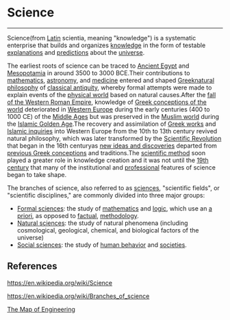 # Science

---

Science(from [Latin](https://en.wikipedia.org/wiki/Latin_language) scientia, meaning "knowledge") is a systematic enterprise that builds and organizes [knowledge](https://en.wikipedia.org/wiki/Knowledge) in the form of testable [explanations](https://en.wikipedia.org/wiki/Explanation) and [predictions](https://en.wikipedia.org/wiki/Predictions) about the [universe](https://en.wikipedia.org/wiki/Universe).

The earliest roots of science can be traced to [Ancient Egypt](https://en.wikipedia.org/wiki/Ancient_Egypt) and [Mesopotamia](https://en.wikipedia.org/wiki/Mesopotamia) in around 3500 to 3000 BCE.Their contributions to [mathematics](https://en.wikipedia.org/wiki/Mathematics), [astronomy](https://en.wikipedia.org/wiki/Astronomy), and [medicine](https://en.wikipedia.org/wiki/Medicine) entered and shaped [Greek](https://en.wikipedia.org/wiki/Ancient_Greece)[natural philosophy](https://en.wikipedia.org/wiki/Natural_philosophy) of [classical antiquity](https://en.wikipedia.org/wiki/Classical_antiquity), whereby formal attempts were made to explain events of the [physical world](https://en.wikipedia.org/wiki/Universe) based on natural causes.After the [fall of the Western Roman Empire](https://en.wikipedia.org/wiki/Fall_of_the_Western_Roman_Empire), knowledge of [Greek conceptions of the world](https://en.wikipedia.org/wiki/History_of_science_in_classical_antiquity) deteriorated in [Western Europe](https://en.wikipedia.org/wiki/Western_Europe) during the early centuries (400 to 1000 CE) of the [Middle Ages](https://en.wikipedia.org/wiki/Middle_Ages) but was preserved in the [Muslim world](https://en.wikipedia.org/wiki/Muslim_world) during the [Islamic Golden Age](https://en.wikipedia.org/wiki/Islamic_Golden_Age).The recovery and assimilation of [Greek works](https://en.wikipedia.org/wiki/Ancient_Greek_literature) and [Islamic inquiries](https://en.wikipedia.org/wiki/Science_in_the_medieval_Islamic_world) into Western Europe from the 10th to 13th century revived natural philosophy, which was later transformed by the [Scientific Revolution](https://en.wikipedia.org/wiki/Scientific_Revolution) that began in the 16th centuryas [new ideas and discoveries](https://en.wikipedia.org/wiki/Scientific_Revolution#New_ideas) departed from [previous Greek conceptions](https://en.wikipedia.org/wiki/Scientific_Revolution#Ancient_and_medieval_background) and traditions.The [scientific method](https://en.wikipedia.org/wiki/Scientific_method) soon played a greater role in knowledge creation and it was not until the [19th century](https://en.wikipedia.org/wiki/19th_century_in_science) that many of the institutional and [professional](https://en.wikipedia.org/wiki/Scientist) features of science began to take shape.

The branches of science, also referred to as [sciences](https://en.wikipedia.org/wiki/Science), "scientific fields", or "scientific disciplines," are commonly divided into three major groups:

- [Formal sciences](https://en.wikipedia.org/wiki/Formal_science): the study of [mathematics](https://en.wikipedia.org/wiki/Mathematics) and [logic](https://en.wikipedia.org/wiki/Logic), which use an [a priori](https://en.wikipedia.org/wiki/A_priori_and_a_posteriori), as opposed to [factual](https://en.wikipedia.org/wiki/Fact), [methodology](https://en.wikipedia.org/wiki/Methodology).
- [Natural sciences](https://en.wikipedia.org/wiki/Natural_science): the study of natural phenomena (including cosmological, geological, chemical, and biological factors of the universe)
- [Social sciences](https://en.wikipedia.org/wiki/Social_science): the study of [human behavior](https://en.wikipedia.org/wiki/Human_behavior) and [societies](https://en.wikipedia.org/wiki/Society).

## References

<https://en.wikipedia.org/wiki/Science>

<https://en.wikipedia.org/wiki/Branches_of_science>

[The Map of Engineering](https://youtu.be/pQgxiQAMTTo)
